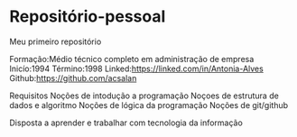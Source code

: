 # Repositório-pessoal
Meu primeiro repositório

Formação:Médio técnico completo em administração de empresa
Inicío:1994
Término:1998
Linked:https://linked.com/in/Antonia-Alves
Github:https://github.com/acsalan 

  Requisitos
  Noções de intodução a programação
  Noçoes de estrutura de dados e algoritmo
  Noções de lógica da programação
  Noções de git/github
  
  Disposta a aprender e trabalhar com tecnologia da informação
  


